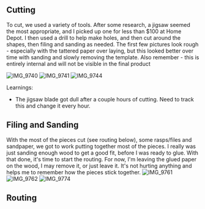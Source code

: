 ## Cutting
To cut, we used a variety of tools. After some research, a jigsaw seemed the most appropriate, and I picked up one for less than $100 at Home Depot. I then used a drill to help make holes, and then cut around the shapes, then filing and sanding as needed. The first few pictures look rough - especially with the tattered paper over laying, but this looked better over time with sanding and slowly removing the template. Also remember - this is entirely internal and will not be visible in the final product

![IMG_9740](https://user-images.githubusercontent.com/8389039/171160459-b45af5d1-dd31-4c59-9a5f-78da79ba81b6.jpg)
![IMG_9741](https://user-images.githubusercontent.com/8389039/171160552-6f5d1762-45c6-42bc-9881-3ce3106b3b07.jpg)
![IMG_9744](https://user-images.githubusercontent.com/8389039/171160516-1ea9819d-765e-4bc6-b3c7-320320f6b8f7.jpg)

Learnings:
- The jigsaw blade got dull after a couple hours of cutting. Need to track this and change it every hour.

## Filing and Sanding

With the most of the pieces cut (see routing below), some rasps/files and sandpaper, we got to work putting together most of the pieces. I really was just sanding enough wood to get a good fit, before I was ready to glue. With that done, it's time to start the routing. For now, I'm leaving the glued paper on the wood, I may remove it, or just leave it. It's not hurting anything and helps me to remember how the pieces stick together.
![IMG_9761](https://user-images.githubusercontent.com/8389039/171961254-37ee5e08-af3f-4392-8c10-dcd0b1c0c293.jpg)
![IMG_9762](https://user-images.githubusercontent.com/8389039/171961265-43fde24c-9569-4f4b-b309-2c82cb97717e.jpg)
![IMG_9774](https://user-images.githubusercontent.com/8389039/172051968-94404f32-fc60-4b11-9ada-319921ccc718.jpg)


## Routing
